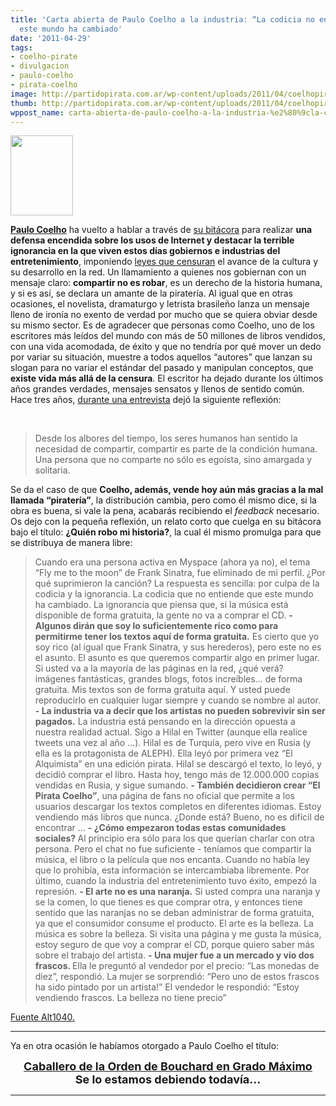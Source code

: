 ```yaml
---
title: 'Carta abierta de Paulo Coelho a la industria: “La codicia no entiende que
  este mundo ha cambiado'
date: '2011-04-29'
tags:
- coelho-pirate
- divulgacion
- paulo-coelho
- pirata-coelho
image: http://partidopirata.com.ar/wp-content/uploads/2011/04/coelhopirate.jpg
thumb: http://partidopirata.com.ar/wp-content/uploads/2011/04/coelhopirate.jpg
wppost_name: carta-abierta-de-paulo-coelho-a-la-industria-%e2%80%9cla-codicia-no-entiende-que-este-mundo-ha-cambiado
---
```


<a href="http://partidopirata.com.ar/wp-content/uploads/2011/04/coelhopirate.jpg"><img class="size-full wp-image-853" title="coelhopirate" src="http://partidopirata.com.ar/wp-content/uploads/2011/04/coelhopirate.jpg" alt="" width="100" height="128" /></a>


<strong><a href="http://alt1040.com/tag/paulo-coelho">Paulo Coelho</a></strong> ha vuelto a hablar a través de <a href="http://paulocoelhoblog.com/2011/04/28/who-deleted-the-song-in-my-profile/">su bitácora</a> para realizar <strong>una  defensa encendida sobre los usos de Internet y destacar la terrible  ignorancia en la que viven estos días gobiernos e industrias del  entretenimiento</strong>, imponiendo <a href="http://alt1040.com/tag/ley-sinde">leyes que censuran</a> el avance de la cultura y su desarrollo en la red. Un llamamiento a quienes nos gobiernan con un mensaje claro: <strong>compartir no es robar</strong>, es un derecho de la historia humana, y si es así, se declara un amante de la piratería.
Al  igual que en otras ocasiones, el novelista, dramaturgo y letrista  brasileño lanza un mensaje lleno de ironía no exento de verdad por mucho  que se quiera obviar desde su mismo sector. Es de agradecer que  personas como Coelho, uno de los escritores más leídos del mundo con más  de 50 millones de libros vendidos, con una vida acomodada, de éxito y  que no tendría por qué mover un dedo por variar su situación, muestre a  todos aquellos “autores” que lanzan su slogan para no variar el estándar  del pasado y manipulan conceptos, que <strong>existe vida más allá de la censura</strong>.
El escritor ha dejado durante los últimos años grandes verdades, mensajes sensatos y llenos de sentido común. Hace tres años, <a href="http://torrentfreak.com/best-selling-author-turns-piracy-into-profit-080512/">durante una entrevista</a> dejó la siguiente reflexión:

&nbsp;
<blockquote>Desde  los albores del tiempo, los seres humanos han sentido la necesidad de  compartir, compartir es parte de la condición humana. Una persona que no  comparte no sólo es egoísta, sino amargada y solitaria.</blockquote>
Se da el caso de que <strong>Coelho, además, vende hoy aún más gracias a la mal llamada “piratería”</strong>, la distribución cambia, pero como él mismo dice, si la obra es buena, si vale la pena, acabarás recibiendo el <em>feedback</em> necesario. Os dejo con la pequeña reflexión, un relato corto que cuelga en su bitácora bajo el título: <strong>¿Quién robo mi historia?</strong>, la cual él mismo promulga para que se distribuya de manera libre:
<blockquote>Cuando  era una persona activa en Myspace (ahora ya no), el tema “Fly me to the  moon” de Frank Sinatra, fue eliminado de mi perfil. ¿Por qué  suprimieron la canción? La respuesta es sencilla: por culpa de la  codicia y la ignorancia. La codicia que no entiende que este mundo ha  cambiado. La ignorancia que piensa que, si la música está disponible de  forma gratuita, la gente no va a comprar el CD.
<strong>- Algunos dirán que soy lo suficientemente rico como para permitirme tener los textos aquí de forma gratuita.</strong>
Es cierto que yo soy rico (al igual que Frank Sinatra, y sus  herederos), pero este no es el asunto. El asunto es que queremos  compartir algo en primer lugar. Si usted va a la mayoría de las páginas  en la red, ¿qué verá? imágenes fantásticas, grandes blogs, fotos  increíbles… de forma gratuita.  Mis textos son de forma gratuita aquí. Y  usted puede reproducirlo en cualquier lugar siempre y cuando se nombre  al autor.
<strong>- La industria va a decir que los artistas no pueden sobrevivir sin ser pagados.</strong>
La industria está pensando en la dirección opuesta a nuestra realidad  actual. Sigo a Hilal en Twitter (aunque ella realice tweets una vez al  año …). Hilal es de Turquía, pero vive en Rusia (y ella es la  protagonista de ALEPH). Ella leyó por primera vez “El Alquimista” en una  edición pirata. Hilal se descargó el texto, lo leyó, y decidió comprar  el libro. Hasta hoy, tengo más de 12.000.000 copias vendidas en Rusia, y  sigue sumando.
<strong>- También decidieron crear “El Pirata Coelho”</strong>,  una página de fans no oficial que permite a los usuarios descargar los  textos completos en diferentes idiomas. Estoy vendiendo más libros que  nunca. ¿Donde está? Bueno, no es difícil de encontrar …
<strong>- ¿Cómo empezaron todas estas comunidades sociales? </strong>
Al principio era sólo para los que querían charlar con otra persona.  Pero el chat no fue suficiente - teníamos que compartir la música, el  libro o la película que nos encanta. Cuando no había ley que lo  prohibía, esta información se intercambiaba libremente. Por último,  cuando la industria del entretenimiento tuvo éxito, empezó la represión.
<strong>- El arte no es una naranja.</strong>
Si usted compra una naranja y se la comen, lo que tienes es que comprar  otra, y entonces tiene sentido que las naranjas no se deban administrar  de forma gratuita, ya que el consumidor consume el producto. El arte es  la belleza. La música es sobre la belleza. Si visita una página y me  gusta la música, estoy seguro de que voy a comprar el CD, porque quiero  saber más sobre el trabajo del artista.
<strong>- Una mujer fue a un mercado y vio dos frascos. </strong>
Ella le preguntó al vendedor por el precio: “Las monedas de diez”, respondió.
La mujer se sorprendió: “Pero uno de estos frascos ha sido pintado por un artista!”
El vendedor le respondió: “Estoy vendiendo frascos. La belleza no tiene precio”</blockquote>
<div class="separator" style="clear: both; text-align: center;"></div>
<a href="http://alt1040.com/2011/04/carta-abierta-de-paulo-coelho-a-la-industria-%E2%80%9Cla-codicia-no-entiende-que-este-mundo-ha-cambiado%E2%80%9D" target="_blank">Fuente Alt1040.</a>

<hr />

Ya en otra ocasión le habíamos otorgado a Paulo Coelho el título:
<div style="text-align: center;"><span style="font-size: large;"><strong><a class="comment-link" href="http://partido-pirata.blogspot.com/2008/08/condecoracin-paulo-coelho-caballero-de.html">Caballero de la Orden de Bouchard en Grado Máximo </a> </strong></span></div>
<div style="text-align: center;"></div>
<div style="text-align: center;"><span style="font-size: large;"><strong>Se lo estamos debiendo todavía... </strong></span></div>

<hr />
